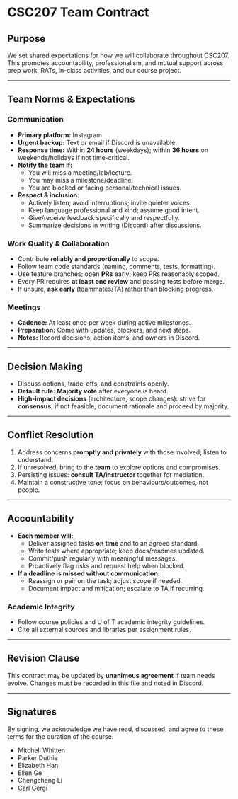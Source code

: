 # CSC207 Team Contract

## Purpose
We set shared expectations for how we will collaborate throughout CSC207. This promotes accountability, professionalism, and mutual support across prep work, RATs, in-class activities, and our course project.

---

## Team Norms & Expectations

### Communication
- **Primary platform:** Instagram
- **Urgent backup:** Text or email if Discord is unavailable.
- **Response time:** Within **24 hours** (weekdays); within **36 hours** on weekends/holidays if not time-critical.
- **Notify the team if:**
    - You will miss a meeting/lab/lecture.
    - You may miss a milestone/deadline.
    - You are blocked or facing personal/technical issues.
- **Respect & inclusion:**
    - Actively listen; avoid interruptions; invite quieter voices.
    - Keep language professional and kind; assume good intent.
    - Give/receive feedback specifically and respectfully.
    - Summarize decisions in writing (Discord) after discussions.

### Work Quality & Collaboration
- Contribute **reliably and proportionally** to scope.
- Follow team code standards (naming, comments, tests, formatting).
- Use feature branches; open **PRs** early; keep PRs reasonably scoped.
- Every PR requires **at least one review** and passing tests before merge.
- If unsure, **ask early** (teammates/TA) rather than blocking progress.

### Meetings
- **Cadence:** At least once per week during active milestones.
- **Preparation:** Come with updates, blockers, and next steps.
- **Notes:** Record decisions, action items, and owners in Discord.

---

## Decision Making
- Discuss options, trade-offs, and constraints openly.
- **Default rule:** **Majority vote** after everyone is heard.
- **High-impact decisions** (architecture, scope changes): strive for **consensus**; if not feasible, document rationale and proceed by majority.

---

## Conflict Resolution
1. Address concerns **promptly and privately** with those involved; listen to understand.
2. If unresolved, bring to the **team** to explore options and compromises.
3. Persisting issues: **consult TA/instructor** together for mediation.
4. Maintain a constructive tone; focus on behaviours/outcomes, not people.

---

## Accountability
- **Each member will:**
    - Deliver assigned tasks **on time** and to an agreed standard.
    - Write tests where appropriate; keep docs/readmes updated.
    - Commit/push regularly with meaningful messages.
    - Proactively flag risks and request help when blocked.
- **If a deadline is missed without communication:**
    - Reassign or pair on the task; adjust scope if needed.
    - Document impact and mitigation; escalate to TA if recurring.

### Academic Integrity
- Follow course policies and U of T academic integrity guidelines.
- Cite all external sources and libraries per assignment rules.

---

## Revision Clause
This contract may be updated by **unanimous agreement** if team needs evolve. Changes must be recorded in this file and noted in Discord.

---

## Signatures
By signing, we acknowledge we have read, discussed, and agree to these terms for the duration of the course.

- Mitchell Whitten 
- Parker Duthie 
- Elizabeth Han
- Ellen Ge 
- Chengcheng Li 
- Carl Gergi 